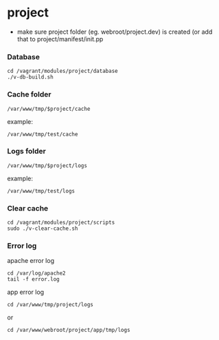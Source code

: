 project
========================


- make sure project folder (eg. webroot/project.dev) is created (or add that to project/manifest/init.pp


### Database

```
cd /vagrant/modules/project/database
./v-db-build.sh
```


### Cache folder
```
/var/www/tmp/$project/cache
```
example:
```
/var/www/tmp/test/cache
```


### Logs folder
```
/var/www/tmp/$project/logs
```
example:
```
/var/www/tmp/test/logs
```






### Clear cache

```
cd /vagrant/modules/project/scripts
sudo ./v-clear-cache.sh
```


### Error log

apache error log
```
cd /var/log/apache2
tail -f error.log
```

app error log
```
cd /var/www/tmp/project/logs
```
or
```
cd /var/www/webroot/project/app/tmp/logs
```
